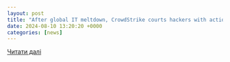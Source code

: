 ```yaml
---
layout: post
title: "After global IT meltdown, CrowdStrike courts hackers with action figures and gratitude | TechCrunch"
date: 2024-08-10 13:20:20 +0000
categories: [news]
---
```


[Читати далі](https://techcrunch.com/2024/08/10/after-global-it-meltdown-crowdstrike-courts-hackers-with-action-figures-and-gratitude/)
